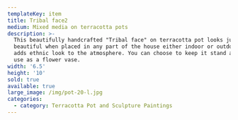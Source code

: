 ```yaml
---
templateKey: item
title: Tribal face2
medium: Mixed media on terracotta pots
description: >-
  This beautifully handcrafted "Tribal face" on terracotta pot looks just so
  beautiful when placed in any part of the house either indoor or outdoor. It
  adds ethnic look to the atmosphere. You can choose to keep it stand alone or
  use as a flower vase.
width: '6.5'
height: '10'
sold: true
available: true
large_image: /img/pot-20-l.jpg
categories:
  - category: Terracotta Pot and Sculpture Paintings
---
```


